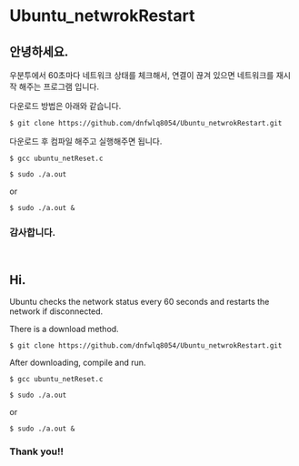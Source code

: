 # Ubuntu_netwrokRestart

## 안녕하세요.

우분투에서 60초마다 네트워크 상태를 체크해서, 연결이 끊겨 있으면 네트워크를 재시작 해주는 프로그램 입니다.

다운로드 방법은 아래와 같습니다.





`$ git clone https://github.com/dnfwlq8054/Ubuntu_netwrokRestart.git`




다운로드 후 컴파일 해주고 실행해주면 됩니다.




`$ gcc ubuntu_netReset.c`



`$ sudo ./a.out`

or

`$ sudo ./a.out &`



### 감사합니다.



` `



## Hi.

Ubuntu checks the network status every 60 seconds and restarts the network if disconnected.

There is a download method.



`$ git clone https://github.com/dnfwlq8054/Ubuntu_netwrokRestart.git`



After downloading, compile and run.



`$ gcc ubuntu_netReset.c`



`$ sudo ./a.out`

or

`$ sudo ./a.out &`

### Thank you!!

